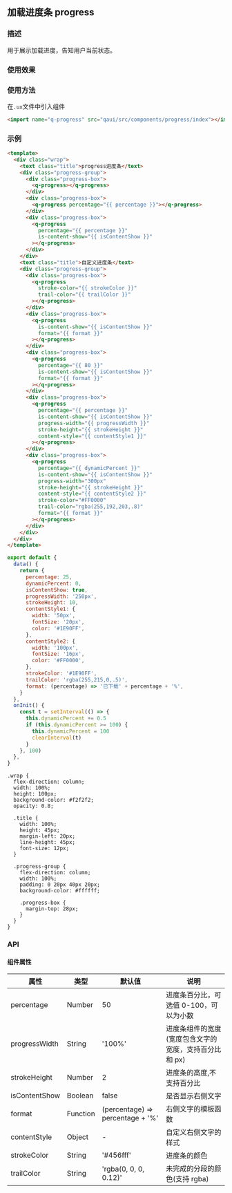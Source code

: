 ## 加载进度条 progress

### 描述

用于展示加载进度，告知用户当前状态。

### 使用效果

### 使用方法

在`.ux`文件中引入组件

```html
<import name="q-progress" src="qaui/src/components/progress/index"></import>
```

### 示例

```html
<template>
  <div class="wrap">
    <text class="title">progress进度条</text>
    <div class="progress-group">
      <div class="progress-box">
        <q-progress></q-progress>
      </div>
      <div class="progress-box">
        <q-progress percentage="{{ percentage }}"></q-progress>
      </div>
      <div class="progress-box">
        <q-progress
          percentage="{{ percentage }}"
          is-content-show="{{ isContentShow }}"
        ></q-progress>
      </div>
    </div>
    <text class="title">自定义进度条</text>
    <div class="progress-group">
      <div class="progress-box">
        <q-progress
          stroke-color="{{ strokeColor }}"
          trail-color="{{ trailColor }}"
        ></q-progress>
      </div>
      <div class="progress-box">
        <q-progress
          is-content-show="{{ isContentShow }}"
          format="{{ format }}"
        ></q-progress>
      </div>
      <div class="progress-box">
        <q-progress
          percentage="{{ 80 }}"
          is-content-show="{{ isContentShow }}"
          format="{{ format }}"
        ></q-progress>
      </div>
      <div class="progress-box">
        <q-progress
          percentage="{{ percentage }}"
          is-content-show="{{ isContentShow }}"
          progress-width="{{ progressWidth }}"
          stroke-height="{{ strokeHeight }}"
          content-style="{{ contentStyle1 }}"
        ></q-progress>
      </div>
      <div class="progress-box">
        <q-progress
          percentage="{{ dynamicPercent }}"
          is-content-show="{{ isContentShow }}"
          progress-width="300px"
          stroke-height="{{ strokeHeight }}"
          content-style="{{ contentStyle2 }}"
          stroke-color="#FF0000"
          trail-color="rgba(255,192,203,.8)"
          format="{{ format }}"
        ></q-progress>
      </div>
    </div>
  </div>
</template>
```

```js
export default {
  data() {
    return {
      percentage: 25,
      dynamicPercent: 0,
      isContentShow: true,
      progressWidth: '250px',
      strokeHeight: 10,
      contentStyle1: {
        width: '50px',
        fontSize: '20px',
        color: '#1E90FF',
      },
      contentStyle2: {
        width: '100px',
        fontSize: '16px',
        color: '#FF0000',
      },
      strokeColor: '#1E90FF',
      trailColor: 'rgba(255,215,0,.5)',
      format: (percentage) => '已下载' + percentage + '%',
    }
  },
  onInit() {
    const t = setInterval(() => {
      this.dynamicPercent += 0.5
      if (this.dynamicPercent >= 100) {
        this.dynamicPercent = 100
        clearInterval(t)
      }
    }, 100)
  },
}
```

```less
.wrap {
  flex-direction: column;
  width: 100%;
  height: 100px;
  background-color: #f2f2f2;
  opacity: 0.8;

  .title {
    width: 100%;
    height: 45px;
    margin-left: 20px;
    line-height: 45px;
    font-size: 12px;
  }

  .progress-group {
    flex-direction: column;
    width: 100%;
    padding: 0 20px 40px 20px;
    background-color: #ffffff;

    .progress-box {
      margin-top: 28px;
    }
  }
}
```

### API

#### 组件属性

| 属性          | 类型     | 默认值                           | 说明                                                  |
| ------------- | -------- | -------------------------------- | ----------------------------------------------------- |
| percentage    | Number   | 50                               | 进度条百分比，可选值 0-100，可以为小数                |
| progressWidth | String   | '100%'                           | 进度条组件的宽度(宽度包含文字的宽度，支持百分比和 px) |
| strokeHeight  | Number   | 2                                | 进度条的高度,不支持百分比                             |
| isContentShow | Boolean  | false                            | 是否显示右侧文字                                      |
| format        | Function | (percentage) => percentage + '%' | 右侧文字的模板函数                                    |
| contentStyle  | Object   | -                                | 自定义右侧文字的样式                                  |
| strokeColor   | String   | '#456fff'                        | 进度条的颜色                                          |
| trailColor    | String   | 'rgba(0, 0, 0, 0.12)'            | 未完成的分段的颜色(支持 rgba)                         |
